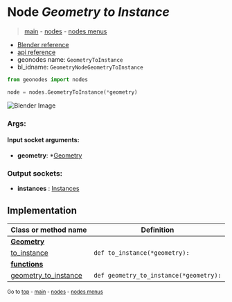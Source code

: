 # Node *Geometry to Instance*

> [main](../index.md) - [nodes](nodes.md) - [nodes menus](nodes_menus.md)

- [Blender reference](https://docs.blender.org/manual/en/latest/modeling/geometry_nodes/geometry/geometry_to_instance.html)
- [api reference](https://docs.blender.org/api/current/bpy.types.GeometryNodeGeometryToInstance.html)
- geonodes name: `GeometryToInstance`
- bl_idname: `GeometryNodeGeometryToInstance`

```python
from geonodes import nodes

node = nodes.GeometryToInstance(*geometry)
```

![Blender Image](https://docs.blender.org/manual/en/latest/_images/node-types_GeometryNodeGeometryToInstance.webp)

### Args:

#### Input socket arguments:

- **geometry**: *[Geometry](Geometry.md)

### Output sockets:

- **instances** : [Instances](Instances.md)

## Implementation

| Class or method name | Definition |
|----------------------|------------|
| **[Geometry](Geometry.md)** |
| [to_instance](Geometry.md#to_instance) | `def to_instance(*geometry):` |
| **[functions](functions.md)** |
| [geometry_to_instance](functions.md#geometry_to_instance) | `def geometry_to_instance(*geometry):` |

<sub>Go to [top](#node-Geometry-to-Instance) - [main](../index.md) - [nodes](nodes.md) - [nodes menus](nodes_menus.md)</sub>

